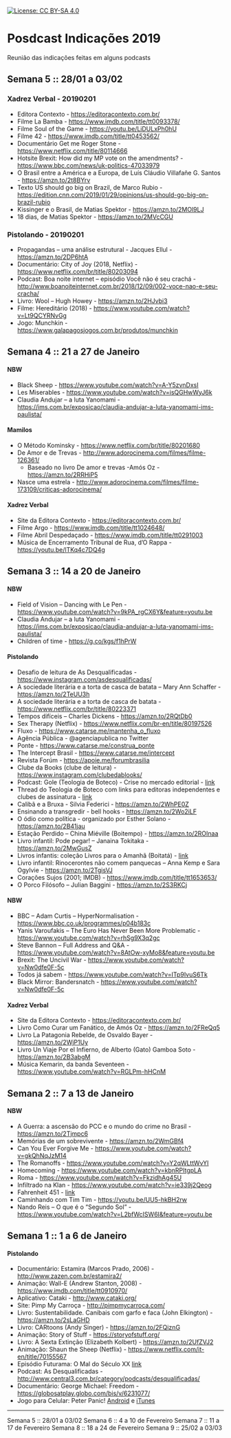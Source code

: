 [![License: CC BY-SA 4.0](https://img.shields.io/badge/License-CC%20BY--SA%204.0-lightgrey.svg)](http://creativecommons.org/licenses/by-sa/4.0/)

# Posdcast Indicações 2019
Reunião das indicações feitas em alguns podcasts

## Semana 5 :: 28/01 a 03/02

### Xadrez Verbal - 20190201

  - Editora Contexto - https://editoracontexto.com.br/
  - Filme La Bamba - https://www.imdb.com/title/tt0093378/
  - Filme Soul of the Game - https://youtu.be/LiDULxPh0hU
  - Filme 42 - https://www.imdb.com/title/tt0453562/
  - Documentário Get me Roger Stone - https://www.netflix.com/title/80114666
  - Hotsite Brexit: How did my MP vote on the amendments? - https://www.bbc.com/news/uk-politics-47033979
  - O Brasil entre a América e a Europa, de Luís Cláudio Villafañe G. Santos - https://amzn.to/2t8BYrv
  - Texto US should go big on Brazil, de Marco Rubio - https://edition.cnn.com/2019/01/29/opinions/us-should-go-big-on-brazil-rubio
  - Kissinger e o Brasil, de Matias Spektor - https://amzn.to/2MOl9LJ
  - 18 dias, de Matias Spektor - https://amzn.to/2MVcCGU

### Pistolando - 20190201

  - Propagandas – uma análise estrutural - Jacques Ellul - https://amzn.to/2DP6htA
  - Documentário: City of Joy (2018, Netflix) - https://www.netflix.com/br/title/80203094
  - Podcast: Boa noite internet – episódio Você não é seu crachá - http://www.boanoiteinternet.com.br/2018/12/09/002-voce-nao-e-seu-cracha/
  - Livro: Wool – Hugh Howey - https://amzn.to/2HJvbi3
  - Filme: Hereditário (2018) - https://www.youtube.com/watch?v=Lt9QCYRNvGg
  - Jogo: Munchkin - https://www.galapagosjogos.com.br/produtos/munchkin
  
## Semana 4 :: 21 a 27 de Janeiro

#### NBW

  - Black Sheep - https://www.youtube.com/watch?v=A-Y5zvnDxsI
  - Les Miserables - https://www.youtube.com/watch?v=isQGHwWyJ6k
  - Claudia Andujar – a luta Yanomami - https://ims.com.br/exposicao/claudia-andujar-a-luta-yanomami-ims-paulista/

#### Mamilos

  - O Método Kominsky - https://www.netflix.com/br/title/80201680
  - De Amor e de Trevas - http://www.adorocinema.com/filmes/filme-126361/
    - Baseado no livro De amor e trevas -Amós Oz - https://amzn.to/2RRHiP5
  - Nasce uma estrela - http://www.adorocinema.com/filmes/filme-173109/criticas-adorocinema/

#### Xadrez Verbal

  - Site da Editora Contexto - https://editoracontexto.com.br/
  - Filme Argo - https://www.imdb.com/title/tt1024648/
  - Filme Abril Despedaçado - https://www.imdb.com/title/tt0291003
  - Música de Encerramento Tribunal de Rua, d’O Rappa - https://youtu.be/lTKq4c7DQ4g


## Semana 3 :: 14 a 20 de Janeiro

#### NBW

  - Field of Vision – Dancing with Le Pen - https://www.youtube.com/watch?v=9kPA_rgCX6Y&feature=youtu.be
  - Claudia Andujar – a luta Yanomami - https://ims.com.br/exposicao/claudia-andujar-a-luta-yanomami-ims-paulista/
  - Children of time - https://g.co/kgs/f1hPrW

#### Pistolando

  - Desafio de leitura de As Desqualificadas - https://www.instagram.com/asdesqualificadas/
  - A sociedade literária e a torta de casca de batata – Mary Ann Schaffer - https://amzn.to/2TeUU3h
  - A sociedade literária e a torta de casca de batata - https://www.netflix.com/br/title/80223371
  - Tempos difíceis – Charles Dickens - https://amzn.to/2RQtDb0
  - Sex Therapy (Netflix) - https://www.netflix.com/br-en/title/80197526
  - Fluxo - https://www.catarse.me/mantenha_o_fluxo
  - Agência Pública - @agenciapublica no Twitter
  - Ponte - https://www.catarse.me/construa_ponte
  - The Intercept Brasil - https://www.catarse.me/intercept
  - Revista Forúm - https://apoie.me/forumbrasilia
  - Clube da Books (clube de leitura) - https://www.instagram.com/clubedablooks/
  - Podcast: Gole (Teologia de Boteco) - Crise no mercado editorial - [link](https://teologiadeboteco.com.br/2018/12/24/027-gole-a-crise-no-mercado-editorial-brasileiro/)
  - Thread do Teologia de Boteco com links para editoras independentes e clubes de assinatura - [link](https://twitter.com/Cristiano_Barba/status/1077192472336453633)
  - Calibã e a Bruxa - Silvia Federici - https://amzn.to/2WhPE0Z
  - Ensinando a transgredir - bell hooks - https://amzn.to/2Wo2iLF
  - O ódio como política - organizado por Esther Solano - https://amzn.to/2B41jau
  - Estação Perdido – China Miéville (Boitempo) - https://amzn.to/2ROInaa
  - Livro infantil: Pode pegar! – Janaina Tokitaka - https://amzn.to/2MwGusZ
  - Livros infantis: coleção Livros para o Amanhã (Boitatá) - [link](https://www.boitempoeditorial.com.br/products/vitrine/boitata)
  - Livro infantil: Rinocerontes não comem panquecas – Anna Kemp e Sara Ogylvie - https://amzn.to/2TgisVJ
  - Corações Sujos (2001; IMDB) - https://www.imdb.com/title/tt1653653/
  - O Porco Filósofo – Julian Baggini - https://amzn.to/2S3RKCj
  
#### NBW

  - BBC – Adam Curtis – HyperNormalisation - https://www.bbc.co.uk/programmes/p04b183c
  - Yanis Varoufakis – The Euro Has Never Been More Problematic - https://www.youtube.com/watch?v=rhSg9X3q2gc
  - Steve Bannon – Full Address and Q&A - https://www.youtube.com/watch?v=8AtOw-xyMo8&feature=youtu.be
  - Brexit: The Uncivil War - https://www.youtube.com/watch?v=Nw0dfe0F-5c
  - Todos já sabem - https://www.youtube.com/watch?v=ITp9IvuS6Tk
  - Black Mirror: Bandersnatch - https://www.youtube.com/watch?v=Nw0dfe0F-5c

#### Xadrez Verbal

  - Site da Editora Contexto - https://editoracontexto.com.br/
  - Livro Como Curar um Fanático, de Amós Oz - https://amzn.to/2FReQq5
  - Livro La Patagonia Rebelde, de Osvaldo Bayer - https://amzn.to/2WjP1Uy
  - Livro Un Viaje Por el Infierno, de Alberto (Gato) Gamboa Soto - https://amzn.to/2B3abgM
  - Música Kemarin, da banda Seventeen - https://www.youtube.com/watch?v=RGLPm-hHCnM

## Semana 2 :: 7 a 13 de Janeiro

#### NBW

- A Guerra: a ascensão do PCC e o mundo do crime no Brasil - https://amzn.to/2Tjmpc6
- Memórias de um sobrevivente - https://amzn.to/2WmGBf4
- Can You Ever Forgive Me - https://www.youtube.com/watch?v=gkQhNqJzM14
- The Romanoffs - https://www.youtube.com/watch?v=Y2qWLttWvYI
- Homecoming - https://www.youtube.com/watch?v=kbnRPItgpLA
- Roma - https://www.youtube.com/watch?v=FkzidhAg45U
- Infiltrado na Klan - https://www.youtube.com/watch?v=ie339j2Qeog
- Fahrenheit 451 - [link](https://www.audible.com/membergiving-lp?senderCustomerId=A2UBP9EW2O84CM&action_code=MGPGBWS0903140001&externalId=FTLRHY4FY8XYX&source_code=MGPGBWS0903140001&emailType=LANDING_VIEW&context=membergiving)
- Caminhando com Tim Tim - https://youtu.be/UU5-hkBH2rw
- Nando Reis – O que é o “Segundo Sol” - https://www.youtube.com/watch?v=L2bfWcISW6I&feature=youtu.be

## Semana 1 :: 1 a 6 de Janeiro

#### Pistolando

  - Documentário: Estamira (Marcos Prado, 2006) - http://www.zazen.com.br/estamira2/
  - Animação: Wall-E (Andrew Stanton, 2008) - https://www.imdb.com/title/tt0910970/
  - Aplicativo: Cataki - http://www.cataki.org/
  - Site: Pimp My Carroça - http://pimpmycarroca.com/
  - Livro: Sustentabilidade. Canibais com garfo e faca (John Elkington) - https://amzn.to/2sLaGHD
  - Livro: CARtoons (Andy Singer) - https://amzn.to/2FQiznG
  - Animação: Story of Stuff - https://storyofstuff.org/
  - Livro: A Sexta Extinção (Elizabeth Kolbert) - https://amzn.to/2UfZVJ2
  - Animação: Shaun the Sheep (Netflix) - https://www.netflix.com/it-en/title/70155567
  - Episódio Futurama: O Mal do Século XX [link](http://futuramaoficial.blogspot.com/2011/01/8-um-grande-pedaco-de-lixo.html)
  - Podcast: As Desqualificadas - http://www.central3.com.br/category/podcasts/desqualificadas/
  - Documentário: George Michael: Freedom - https://globosatplay.globo.com/bis/v/6231077/
  - Jogo para Celular: Peter Panic! [Android](https://play.google.com/store/apps/details?id=com.turner.peterpanicgame&hl=pt) e [iTunes](https://itunes.apple.com/br/app/peter-panic/id1058602106?mt=8) 

 




----

Semana 5 :: 28/01 a 03/02
Semana 6 :: 4 a 10 de Fevereiro
Semana 7 :: 11 a 17 de Fevereiro
Semana 8 :: 18 a 24 de Fevereiro
Semana 9 :: 25/02 a 03/03
